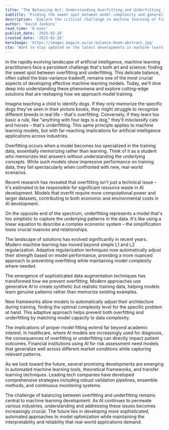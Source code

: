 ```yaml
---
title: 'The Balancing Act: Understanding Overfitting and Underfitting in Machine Learning'
subtitle: 'Finding the sweet spot between model complexity and generalization'
description: 'Explore the critical challenge in machine learning of finding the perfect balance between overfitting and underfitting. Learn how modern solutions and emerging techniques are helping practitioners optimize model performance while ensuring reliable real-world applications.'
author: 'David Jenkins'
read_time: '8 mins'
publish_date: '2025-02-26'
created_date: '2025-02-26'
heroImage: 'https://images.magick.ai/ai-balance-beam-abstract.jpg'
cta: 'Want to stay updated on the latest developments in machine learning and AI? Follow us on LinkedIn for expert insights, industry updates, and cutting-edge discussions on model optimization techniques!'
---
```


In the rapidly evolving landscape of artificial intelligence, machine learning practitioners face a persistent challenge that's both art and science: finding the sweet spot between overfitting and underfitting. This delicate balance, often called the bias-variance tradeoff, remains one of the most crucial aspects of developing effective machine learning models. Today, we'll dive deep into understanding these phenomena and explore cutting-edge solutions that are reshaping how we approach model training.

Imagine teaching a child to identify dogs. If they only memorize the specific dogs they've seen in their picture books, they might struggle to recognize different breeds in real life – that's overfitting. Conversely, if they learn too basic a rule, like "anything with four legs is a dog," they'll misclassify cats and horses – that's underfitting. This same principle applies to machine learning models, but with far-reaching implications for artificial intelligence applications across industries.

Overfitting occurs when a model becomes too specialized in the training data, essentially memorizing rather than learning. Think of it as a student who memorizes test answers without understanding the underlying concepts. While such models show impressive performance on training data, they fail spectacularly when confronted with new, real-world scenarios.

Recent research has revealed that overfitting isn't just a technical issue – it's estimated to be responsible for significant resource waste in AI development. Models that overfit require more computational power and larger datasets, contributing to both economic and environmental costs in AI development.

On the opposite end of the spectrum, underfitting represents a model that's too simplistic to capture the underlying patterns in the data. It's like using a linear equation to describe a complex economic system – the simplification loses crucial nuances and relationships.

The landscape of solutions has evolved significantly in recent years. Modern machine learning has moved beyond simple L1 and L2 regularization. Adaptive regularization techniques now automatically adjust their strength based on model performance, providing a more nuanced approach to preventing overfitting while maintaining model complexity where needed.

The emergence of sophisticated data augmentation techniques has transformed how we prevent overfitting. Modern approaches use generative AI to create synthetic but realistic training data, helping models learn genuine patterns rather than memorize existing examples.

New frameworks allow models to automatically adjust their architecture during training, finding the optimal complexity level for the specific problem at hand. This adaptive approach helps prevent both overfitting and underfitting by matching model capacity to data complexity.

The implications of proper model fitting extend far beyond academic interest. In healthcare, where AI models are increasingly used for diagnosis, the consequences of overfitting or underfitting can directly impact patient outcomes. Financial institutions using AI for risk assessment need models that generalize well across different market conditions while capturing relevant patterns.

As we look toward the future, several promising developments are emerging in automated machine learning tools, theoretical frameworks, and transfer learning techniques. Leading tech companies have developed comprehensive strategies including robust validation pipelines, ensemble methods, and continuous monitoring systems.

The challenge of balancing between overfitting and underfitting remains central to machine learning development. As AI continues to permeate various industries, understanding and addressing these issues becomes increasingly crucial. The future lies in developing more sophisticated, automated approaches to model optimization while maintaining the interpretability and reliability that real-world applications demand.